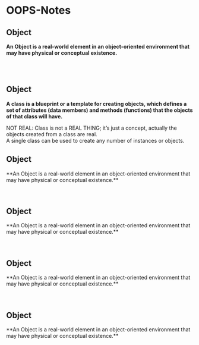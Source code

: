 # OOPS-Notes

<h2>Object</h2>

**An Object is a real-world element in an object-oriented environment that may have physical or conceptual existence.**</br>

</br>
</br>

<h2>Object</h2>

**A class is a blueprint or a template for creating objects, which defines a set of attributes (data members) and methods (functions) that the objects of that class will have.**</br>

NOT REAL: Class is not a REAL THING; it’s just a concept, actually the objects created from a class are real.
</br>
A single class can be used to create any number of instances or objects.
</br>




<h2>Object</h2>
**An Object is a real-world element in an object-oriented environment that may have physical or conceptual existence.**</br>
</br>
</br>
<h2>Object</h2>
**An Object is a real-world element in an object-oriented environment that may have physical or conceptual existence.**</br>
</br>
</br>
<h2>Object</h2>
**An Object is a real-world element in an object-oriented environment that may have physical or conceptual existence.**</br>
</br>
</br>
<h2>Object</h2>
**An Object is a real-world element in an object-oriented environment that may have physical or conceptual existence.**</br>
</br>
</br>
